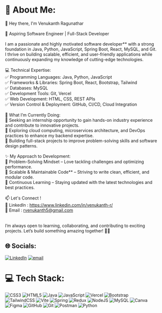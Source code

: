 # 💫 About Me:
👋 Hey there, I'm Venukanth Ragunathar  <br><br>🚀 Aspiring Software Engineer | Full-Stack Developer  <br><br>I am a passionate and highly motivated software developer** with a strong foundation in Java, Python, JavaScript, Spring Boot, React, MySQL, and Git. I thrive on building scalable, efficient, and user-friendly applications  while continuously expanding my knowledge of cutting-edge technologies.  <br><br>💻 Technical Expertise: <br>✅ Programming Languages: Java, Python, JavaScript  <br>✅ Frameworks & Libraries:  Spring Boot, React, Bootstrap, Tailwind  <br>✅ Databases:  MySQL  <br>✅ Development Tools: Git, Vercel  <br>✅ Web Development:  HTML, CSS, REST APIs  <br>✅ Version Control & Deployment:  GitHub, CI/CD, Cloud Integration  <br><br>🌱 What I’m Currently Doing:  <br>🔹 Seeking an internship opportunity  to gain hands-on industry experience and contribute to innovative projects.  <br>🔹 Exploring  cloud computing, microservices architecture, and DevOps practices to enhance my backend expertise.  <br>🔹 Building  full-stack projects  to improve problem-solving skills and software design patterns.  <br><br>✨ My Approach to Development: <br>🔹 Problem-Solving Mindset – Love tackling challenges and optimizing performance.  <br>🔹 Scalable & Maintainable Code** – Striving to write clean, efficient, and modular code.  <br>🔹 Continuous Learning – Staying updated with the latest technologies and best practices.  <br><br>📫 Let's Connect !  <br>💼 LinkedIn : https://www.linkedin.com/in/venukanth-r/  <br>📧 Email : rvenukanth5@gmail.com  <br> <br><br>I’m always open to learning, collaborating, and contributing to exciting projects. Let’s build something amazing together! 🚀✨


## 🌐 Socials:
[![LinkedIn](https://img.shields.io/badge/LinkedIn-%230077B5.svg?logo=linkedin&logoColor=white)](https://linkedin.com/in/https://www.linkedin.com/in/venukanth-r/) [![email](https://img.shields.io/badge/Email-D14836?logo=gmail&logoColor=white)](mailto:rvenukanth5@gmail.com) 

# 💻 Tech Stack:
![CSS3](https://img.shields.io/badge/css3-%231572B6.svg?style=for-the-badge&logo=css3&logoColor=white) ![HTML5](https://img.shields.io/badge/html5-%23E34F26.svg?style=for-the-badge&logo=html5&logoColor=white) ![Java](https://img.shields.io/badge/java-%23ED8B00.svg?style=for-the-badge&logo=openjdk&logoColor=white) ![JavaScript](https://img.shields.io/badge/javascript-%23323330.svg?style=for-the-badge&logo=javascript&logoColor=%23F7DF1E) ![Vercel](https://img.shields.io/badge/vercel-%23000000.svg?style=for-the-badge&logo=vercel&logoColor=white) ![Bootstrap](https://img.shields.io/badge/bootstrap-%238511FA.svg?style=for-the-badge&logo=bootstrap&logoColor=white) ![TailwindCSS](https://img.shields.io/badge/tailwindcss-%2338B2AC.svg?style=for-the-badge&logo=tailwind-css&logoColor=white) ![Vite](https://img.shields.io/badge/vite-%23646CFF.svg?style=for-the-badge&logo=vite&logoColor=white) ![Spring](https://img.shields.io/badge/spring-%236DB33F.svg?style=for-the-badge&logo=spring&logoColor=white) ![Redux](https://img.shields.io/badge/redux-%23593d88.svg?style=for-the-badge&logo=redux&logoColor=white) ![NodeJS](https://img.shields.io/badge/node.js-6DA55F?style=for-the-badge&logo=node.js&logoColor=white) ![MySQL](https://img.shields.io/badge/mysql-4479A1.svg?style=for-the-badge&logo=mysql&logoColor=white) ![Canva](https://img.shields.io/badge/Canva-%2300C4CC.svg?style=for-the-badge&logo=Canva&logoColor=white) ![Figma](https://img.shields.io/badge/figma-%23F24E1E.svg?style=for-the-badge&logo=figma&logoColor=white) ![GitHub](https://img.shields.io/badge/github-%23121011.svg?style=for-the-badge&logo=github&logoColor=white) ![Git](https://img.shields.io/badge/git-%23F05033.svg?style=for-the-badge&logo=git&logoColor=white) ![Postman](https://img.shields.io/badge/Postman-FF6C37?style=for-the-badge&logo=postman&logoColor=white) ![Python](https://img.shields.io/badge/python-3670A0?style=for-the-badge&logo=python&logoColor=ffdd54)
<!--# 📊 GitHub Stats:
![](https://github-readme-stats.vercel.app/api?username=Venuvk-dev&theme=dark&hide_border=false&include_all_commits=false&count_private=false)<br/>
![](https://nirzak-streak-stats.vercel.app/?user=Venuvk-dev&theme=dark&hide_border=false)<br/>
![](https://github-readme-stats.vercel.app/api/top-langs/?username=Venuvk-dev&theme=dark&hide_border=false&include_all_commits=false&count_private=false&layout=compact)
-->
